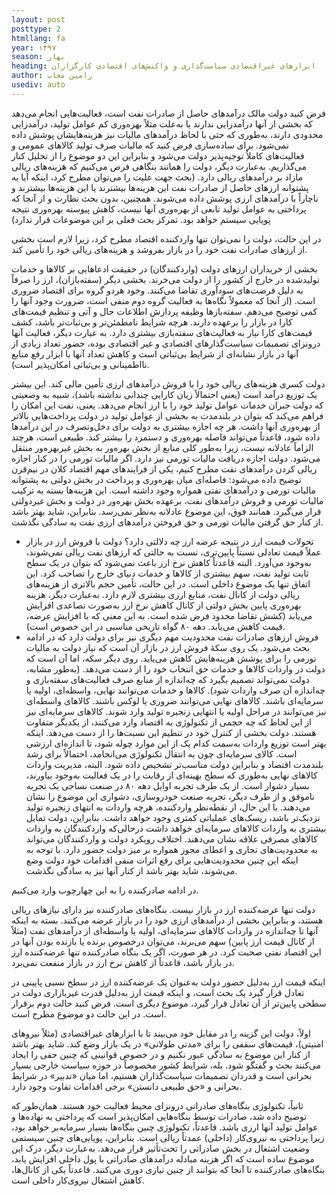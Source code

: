 ```yaml
---
layout: post
posttype: 2
htmllang: fa
year: ۱۳۹۷
season: بهار
heading: ابزارهای غیراقتصادی سیاست‌گذاری و واکنش‌های اقتصادی کارگزاران  
author: رامین مجاب
usediv: auto
---
```


فرض کنید دولت مالک درآمدهای حاصل از صادرات نفت است، فعالیت‌هایی انجام می‌دهد که بخشی از آنها درآمدزایی ندارند یا به‌علت مثلاً بهره‌وری کم عوامل تولید، درآمدزایی محدودی دارند، به‌طوری که حتی با لحاظ درآمدهای مالیات نیز هزینه‌هایشان پوشش داده نمی‌شود. برای ساده‌سازی فرض کنید که مالیات صرف تولید کالاهای عمومی و فعالیت‌های کاملاُ توجیه‌پذیر دولت می‌شود و بنابراین این دو موضوع را از تحلیل کنار می‌گذاریم. به‌عبارت دیگر، دولت را همانند بنگاهی فرض می‌کنیم که هزینه‌های ریالی مازاد بر درآمدهای ریالی دارد. (بحث جهت علیت را می‌توان مطرح کرد، اینکه آیا به پشتوانه ارزهای حاصل از صادرات نفت این هزینه‌ها بیشترند یا این هزینه‌ها بیشترند و ناچاراً با درآمدهای ارزی پوشش داده می‌شوند. همچنین، بدون بحث نظارت و از آنجا که پرداختی به عوامل تولید تابعی از بهره‌وری آنها نیست، کاهش پیوسته بهره‌وری نتیجه پویایی سیستم خواهد بود. تمرکز بحث فعلی بر این موضوعات قرار ندارد)

در این حالت، دولت را نمی‌توان تنها واردکننده اقتصاد مطرح کرد، زیرا لازم است بخشی از ارزهای صادرات نفت خود را در بازار بفروشد و هزینه‌های ریالی خود را تأمین کند. 

بخشی از خریداران ارزهای دولت (واردکنندگان) در حقیقت ادعاهایی بر کالاها و خدمات تولیدشده در خارج از کشور را از دولت می‌خرند. بخشی دیگر  (سفته‌بازان)، ارز را صرفاً به دلیل فرصت‌های سودآوری تقاضا می‌کنند. وجود هردو گروه برای اقتصاد ضروری است. (از آنجا که معمولاً نگاه‌ها به فعالیت گروه دوم منفی است، ضرورت وجود آنها را کمی توضیح می‌دهم. سفته‌بازها وظیفه پردازش اطلاعات حال و آتی و تنظیم قیمت‌های کارا در بازار را برعهده دارند. هرچه شرایط نامطمئن‌تر و بی‌ثبات‌تر باشد، کشف قیمت‌های کارا نیاز به فعالیت‌های سفته‌بازی بیشتری دارد. به عبارت دیگر، فعالیت آنها درونزای تصمیمات سیاست‌گذارهای اقتصادی و غیر اقتصادی بوده، حضور تعداد زیادی از آنها در بازار نشانه‌ای از شرایط بی‌ثباتی است و کاهش تعداد آنها با ابزار رفع منابع نااطمینانی و بی‌ثباتی امکان‌پذیر است).

دولت کسری هزینه‌های ریالی خود را با فروش درآمدهای ارزی تأمین مالی کند. این بیشتر یک توزیع درآمد است (یعنی احتمالاً زیان کارایی چندانی نداشته باشد)، شبیه به وضعیتی که دولت جبران خدمات عوامل تولید خود را با ارز انجام می‌دهد. یعنی، نفت این امکان را فراهم می‌کند که بتوان در بلندمدت به بخشی از عوامل تولید در دولت پرداخت‌هایی بالاتر از بهره‌وری آنها داشت. هر چه اجازه بیشتری به دولت برای دخل‌وتصرف در این درآمدها داده شود، قاعدتاً می‌تواند فاصله بهره‌وری و دستمزد را بیشتر کند. طبیعی است، هرچند الزاماً عادلانه نیست، زیرا به‌طور کلی منابع از بخش بهره‌ور به بخش غیربهره‌ور منتقل می‌شود.
دولت اجازه دریافت مالیات تورمی نیز دارد. اگر مالیات تورمی را در کنار اجازه ریالی کردن درآمدهای نفت مطرح کنیم، یکی از فرایندهای مهم اقتصاد کلان در نیم‌قرن توضیح داده می‌شود: فاصله‌ای میان بهره‌وری و پرداخت در بخش دولتی به پشتوانه مالیات تورمی و درآمدهای نفتی همواره وجود داشته است. این هزینه‌ها بسته به ترکیب مالیات تورمی و فروش درآمدهای نفت، برعهده بخش بهره‌ور در دولت و بخش غیردولتی قرار می‌گیرد. همانند فوق، این موضوع عادلانه به‌نظر نمی‌رسد. بنابراین، شاید بهتر باشد از کنار حق گرفتن مالیات تورمی و حق فروختن درآمدهای ارزی نفت به سادگی نگذشت. 
- تحولات قیمت ارز در نتیجه عرضه ارز چه دلالتی دارد؟
دولت با فروش ارز در بازار عملاً قیمت تعادلی نسبتاً پایین‌تری، نسبت به حالتی که ارزهای نفت ریالی نمی‌شوند، به‌وجود می‌آورد. البته قاعدتاً کاهش نرخ ارز باعث نمی‌شود که بتوان در یک سطح ثابت تولید نفت، سهم بیشتری از کالاها و خدمات دنیای خارج را تصاحب کرد. این اتفاق تنها یک موضوع داخلی است. در این حالت، تأمین حجم بالاتری از هزینه‌های ریالی دولت از کانال نفت، منابع ارزی بیشتری لازم دارد. به‌عبارت دیگر، هزینه بهره‌وری پایین بخش دولتی از کانال کاهش نرخ ارز به‌صورت تصاعدی افزایش می‌یابد (کشش تقاضا محدود فرض شده است. به این معنی که با افزایش عرضه، قیمت کاهش می‌یابد. دهه ۸۰ گواه تاریخی مناسبی در این خصوص است). 
- فروش ارزهای صادرات نفت محدودیت مهم دیگری نیز برای دولت دارد که در ادامه بحث می‌شود.
یک روی سکهٔ فروش ارز در بازار آن است که نیاز دولت به مالیات تورمی را برای پوشش هزینه‌هایش کاهش می‌یابد. روی دیگر سکه، اما آن است که دولت در واردات کالاها و خدمات حق انتخاب خود را از دست می‌دهد. (به‌طور مشابه، دولت نمی‌تواند تصمیم بگیرد که چه‌اندازه از منابع صرف فعالیت‌های سفته‌بازی و چه‌اندازه آن صرف واردات شود). کالاها و خدمات می‌توانند نهایی، واسطه‌ای، اولیه یا سرمایه‌ای باشند. کالاهای نهایی می‌توانند ضروری یا لوکس باشند. کالاهای واسطه‌ای نیز می‌توانند در مراحل اولیه یا انتهایی زنجیره تولید وارد شوند. کالاهای سرمایه‌ای نیز از این لحاظ که چه حجمی از تکنولوژی به اقتصاد وارد می‌کنند،‌ از یکدیگر متفاوت هستند. دولت بخشی از کنترل خود در تنظیم این نسبت‌ها را از دست می‌دهد. 
اینکه بهتر است توزیع واردات به‌سمت کدام یک از این موارد چوله شود، تا اندازه‌ای ارزشی است. کالای سرمایه‌ای چون به انتقال تکنولوژی می‌انجامد، احتمالاً برای رشد بلندمدت اقتصاد و بنابراین دولت مناسب‌تر تشخیص داده شود. البته، مدیریت واردات کالاهای نهایی به‌طوری که سطح بهینه‌ای از رقابت را در یک فعالیت به‌وجود بیاورند، بسیار دشوار است. از یک طرف تجربه اوایل دهه ۸۰ در صنعت نساجی یک تجربه ناموفق و از طرف دیگر، تجربه صنعت خودروسازی، دشواری این موضوع را نشان می‌دهند. با این حال، از نقطه‌نظر واردکننده، هرچه واردات به انتهای زنجیره تولید نزدیک‌تر باشد، ریسک‌های عملیاتی کمتری وجود خواهد داشت. بنابراین، دولت تمایل بیشتری به واردات کالاهای سرمایه‌ای خواهد داشت درحالی‌که واردکنندگان به واردات کالاهای مصرفی علاقه نشان می‌دهند. 
اختلاف رویکرد دولت و واردکنندگان می‌تواند به محدودیت‌های تجاری و اعطای مجوز همواره بر میز دولت حضور دارد. با توجه به اینکه این چنین محدودیت‌هایی برای رفع اثرات منفی اقدامات خود دولت وضع می‌شوند، شاید بهتر باشد از کنار آنها نیز به سادگی نگذشت.

در ادامه صادرکننده را به این چهارچوب وارد می‌کنیم.

دولت تنها عرضه‌کننده ارز در بازار نیست. بنگاه‌های صادرکننده نیز دارای نیازهای ریالی هستند، و بنابراین بخشی از درآمدهای ارزی خود را در بازار عرضه می‌کنند. بسته به اینکه آنها تا چه‌اندازه در واردات کالاهای سرمایه‌ای، اولیه یا واسطه‌ای از درآمدهای نفت (مثلاً از کانال قیمت ارز پایین) سهم می‌برند، می‌توان درخصوص برنده یا بازنده بودن آنها در این اقتصاد نفتی صحبت کرد. در هر صورت، اگر یک بنگاه صادرکننده تنها عرضه‌کننده ارز در بازار باشد، قاعدتاً از کاهش نرخ ارز در بازار منفعت نمی‌برد. 

اینکه قیمت ارز به‌دلیل حضور دولت به‌عنوان یک عرضه‌کننده ارز در سطح نسبی پایینی در تعادل قرار گیرد یک بحث است، و اینکه قیمت ارز به‌دلیل قدرت غیربازاری دولت در سطحی پایین‌تر از آن تعادل قرار گیرد، موضوع دیگری است. فرض کنید حالت دوم برقرار است. در این حالت دو موضوع مطرح است.

اولاً، دولت این گزینه را در مقابل خود می‌بیند تا با ابزارهای غیراقتصادی (مثلاً نیروهای امنیتی)، قیمت‌های سقفی را برای «مدتی طولانی» در یک بازار وضع کند. شاید بهتر باشد از کنار این موضوع به سادگی عبور نکنیم و در خصوص قوانینی که چنین حقی را ایجاد می‌کنند بحث و گفتگو شود. بله، شرایط کشور مخصوصاً در حوزه سیاست خارجی بسیار بحرانی است و قدردان تصمیمات سیاست‌گذاران هستیم، اما میان «تدبیر» در شرایط بحرانی و «حق طبیعی دانستن» برخی اقدامات تفاوت وجود دارد. 

ثانیاً، تکنولوژی بنگاه‌های صادراتی درونزای محیط فعالیت خود هستند. همان‌طور که توضیح داده شد، صادرات توسط بنگاه‌هایی امکان‌پذیر است که پرداختی به نهاده‌ها و عوامل تولید آنها ارزی باشد. قاعدتاً، تکنولوژی چنین بنگاه‌ها بسیار سرمایه‌بر خواهد بود، زیرا پرداختی به نیروی‌کار (داخلی) عمدتاً ریالی است. بنابراین، پویایی‌های چنین سیستمی وضعیت اشتغال در بخش صادراتی را تحت‌تأثیر قرار می‌دهد. به‌عبارت دیگر، درک این موضوع ساده است که اگر هزینه مبادله درآمدهای صادراتی با پول داخلی افزایش یابد، بنگاه‌های صادرکننده تا آنجا که بتوانند از چنین نیازی دوری می‌کنند. قاعدتاً یکی از کانال‌ها، کاهش اشتغال نیروی‌کار داخلی است.
